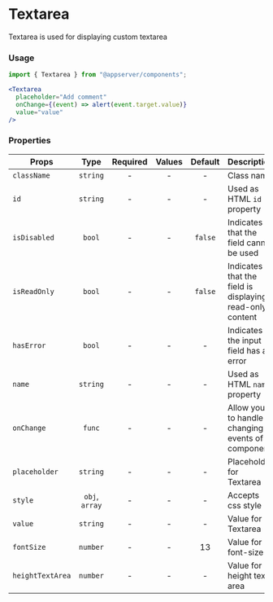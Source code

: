 # Textarea

Textarea is used for displaying custom textarea

### Usage

```js
import { Textarea } from "@appserver/components";
```

```jsx
<Textarea
  placeholder="Add comment"
  onChange={(event) => alert(event.target.value)}
  value="value"
/>
```

### Properties

| Props            |      Type      | Required | Values | Default | Description                                              |
| ---------------- | :------------: | :------: | :----: | :-----: | -------------------------------------------------------- |
| `className`      |    `string`    |    -     |   -    |    -    | Class name                                               |
| `id`             |    `string`    |    -     |   -    |    -    | Used as HTML `id` property                               |
| `isDisabled`     |     `bool`     |    -     |   -    | `false` | Indicates that the field cannot be used                  |
| `isReadOnly`     |     `bool`     |    -     |   -    | `false` | Indicates that the field is displaying read-only content |
| `hasError`       |     `bool`     |    -     |   -    |    -    | Indicates the input field has an error                   |
| `name`           |    `string`    |    -     |   -    |    -    | Used as HTML `name` property                             |
| `onChange`       |     `func`     |    -     |   -    |    -    | Allow you to handle changing events of component         |
| `placeholder`    |    `string`    |    -     |   -    |    -    | Placeholder for Textarea                                 |
| `style`          | `obj`, `array` |    -     |   -    |    -    | Accepts css style                                        |
| `value`          |    `string`    |    -     |   -    |    -    | Value for Textarea                                       |
| `fontSize`       |    `number`    |    -     |   -    |   13    | Value for font-size                                      |
| `heightTextArea` |    `number`    |    -     |   -    |    -    | Value for height text-area                               |
